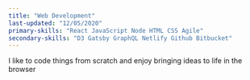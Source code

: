 ```yaml
---
title: "Web Development"
last-updated: "12/05/2020"
primary-skills: "React JavaScript Node HTML CSS Agile"
secondary-skills: "D3 Gatsby GraphQL Netlify Github Bitbucket"
---
```


I like to code things from scratch and enjoy bringing ideas to life in the browser